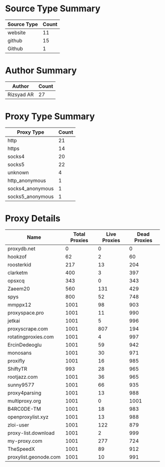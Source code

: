 # Source Type Summary

| Source Type | Count |
|-------------|-------|
| website | 11 |
| github | 15 |
| Github | 1 |


# Author Summary

| Author | Count |
|--------|-------|
| Rizsyad AR | 27 |


# Proxy Type Summary

| Proxy Type | Count |
|------------|-------|
| http | 21 |
| https | 14 |
| socks4 | 20 |
| socks5 | 22 |
| unknown | 4 |
| http_anonymous | 1 |
| socks4_anonymous | 1 |
| socks5_anonymous | 1 |


# Proxy Details

| Name | Total Proxies | Live Proxies | Dead Proxies |
|------|---------------|--------------|---------------|
| proxydb.net | 0 | 0 | 0 |
| hookzof | 62 | 2 | 60 |
| roosterkid | 217 | 13 | 204 |
| clarketm | 400 | 3 | 397 |
| opsxcq | 343 | 0 | 343 |
| Zaeem20 | 560 | 131 | 429 |
| spys | 800 | 52 | 748 |
| mmppx12 | 1001 | 98 | 903 |
| proxyspace.pro | 1001 | 11 | 990 |
| jetkai | 1001 | 5 | 996 |
| proxyscrape.com | 1001 | 807 | 194 |
| rotatingproxies.com | 1001 | 4 | 997 |
| ErcinDedeoglu | 1001 | 59 | 942 |
| monosans | 1001 | 30 | 971 |
| proxifly | 1001 | 16 | 985 |
| ShiftyTR | 993 | 28 | 965 |
| rootjazz.com | 1001 | 36 | 965 |
| sunny9577 | 1001 | 66 | 935 |
| proxy4parsing | 1001 | 13 | 988 |
| multiproxy.org | 1001 | 0 | 1001 |
| B4RC0DE-TM | 1001 | 18 | 983 |
| openproxylist.xyz | 1001 | 13 | 988 |
| zloi-user | 1001 | 122 | 879 |
| proxy-list.download | 1001 | 2 | 999 |
| my-proxy.com | 1001 | 277 | 724 |
| TheSpeedX | 1001 | 89 | 912 |
| proxylist.geonode.com | 1001 | 10 | 991 |
